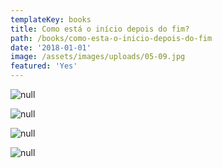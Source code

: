 ```yaml
---
templateKey: books
title: Como está o início depois do fim?
path: /books/como-esta-o-inicio-depois-do-fim
date: '2018-01-01'
image: /assets/images/uploads/05-09.jpg
featured: 'Yes'
---
```

![null](/assets/images/uploads/05-09.jpg)

![null](/assets/images/uploads/05-010.jpg)

![null](/assets/images/uploads/05-013.jpg)

![null](/assets/images/uploads/05-014.jpg)
